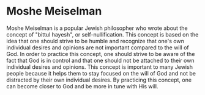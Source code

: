 # Moshe Meiselman

Moshe Meiselman is a popular Jewish philosopher who wrote about the concept of "bittul hayesh", or self-nullification. This concept is based on the idea that one should strive to be humble and recognize that one's own individual desires and opinions are not important compared to the will of God. In order to practice this concept, one should strive to be aware of the fact that God is in control and that one should not be attached to their own individual desires and opinions. This concept is important to many Jewish people because it helps them to stay focused on the will of God and not be distracted by their own individual desires. By practicing this concept, one can become closer to God and be more in tune with His will.
